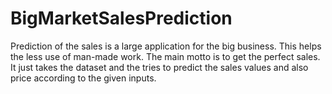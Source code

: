 # BigMarketSalesPrediction
Prediction of the sales is a large application for the big business. This helps the less use of man-made work. The main motto is to get the perfect sales. It just takes the dataset and the tries to predict the sales values and also price according to the given inputs. 
